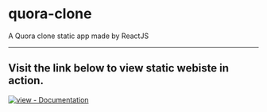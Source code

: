 # quora-clone
A Quora clone static app made by ReactJS

<hr>

## Visit the link below to view static webiste in action.

[![view - Documentation](https://img.shields.io/badge/view-Static_React_Quora_Clone-red?style=for-the-badge)](https://quora-clone.onrender.com/)
